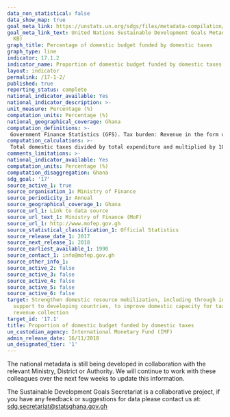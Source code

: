 ```yaml
---
data_non_statistical: false
data_show_map: true
goal_meta_link: https://unstats.un.org/sdgs/files/metadata-compilation/Metadata-Goal-17.pdf
goal_meta_link_text: United Nations Sustainable Development Goals Metadata (PDF 469
  KB)
graph_title: Percentage of domestic budget funded by domestic taxes
graph_type: line
indicator: 17.1.2
indicator_name: Proportion of domestic budget funded by domestic taxes
layout: indicator
permalink: /17-1-2/
published: true
reporting_status: complete
national_indicator_available: Yes
national_indicator_description: >-
unit_measure: Percentage (%)
computation_units: Percentage (%)
national_geographical_coverage: Ghana
computation_definitions: >-
 Government Finance Statistics (GFS). Tax burden: Revenue in the form of taxes as defined under GFS code 11 as a share of total revenue.  In GFS, taxes are classified into six major categories: (i) taxes on income, profits, and capital gains; (ii) taxes on payroll and workforce; (iii) taxes on property; (iv) taxes on goods and services; (v) taxes on international trade and transactions; and (vi) other taxes. Tax burden concept may be disaggregated into the complementary concepts of 'direct taxes' and 'indirect taxes'. both concepts can be calculated using the detailed GFS revenue classifications specified in the UN metadata. “Direct taxes” that take into account individual circumstances of taxpayers (e.g., taxes on individual and corporate income). “Indirect taxes” or taxes that do not take into account individual circumstances of taxpayers (e.g., taxes imposed on goods and services), which can be calculated from the following detailed GFS revenue classifications. Tax burden is directly related to the wider concept of fiscal burden, which can be derived from combining two GFS Manual (GFSM) 2014 revenue codes: code 11 Taxes plus code 12, Social Contributions or, alternatively 11+121+122.
computation_calculations: >-
 Total domestic taxes divided by total expenditure and multiplied by 100
comments_limitations: >-
national_indicator_available: Yes
computation_units: Percentage (%)
computation_disaggregation: Ghana
sdg_goal: '17'
source_active_1: true
source_organisation_1: Ministry of Finance
source_periodicity_1: Annual 
source_geographical_coverage_1: Ghana
source_url_1: Link to data source
source_url_text_1: Ministry of Finance (MoF)
source_url_1: http://www.mofep.gov.gh
source_statistical_classification_1: Official Statistics
source_release_date_1: 2017
source_next_release_1: 2018
source_earliest_available_1: 1990
source_contact_1: info@mofep.gov.gh
source_other_info_1:
source_active_2: false
source_active_3: false
source_active_4: false
source_active_5: false
source_active_6: false
target: Strengthen domestic resource mobilization, including through international
  support to developing countries, to improve domestic capacity for tax and other
  revenue collection
target_id: '17.1'
title: Proportion of domestic budget funded by domestic taxes
un_custodian_agency: International Monetary Fund (IMF)
admin_release_date: 16/11/2018
un_designated_tier: '1'
---
```

The national metadata is still being developed in collaboration with the relevant Ministry, District or Authority.  We will continue to work with these colleagues over the next few weeks to update this information.

The Sustainable Development Goals Secretariat is a collaborative project, if you have any feedback or suggestions for data please contact us at: sdg.secretariat@statsghana.gov.gh
